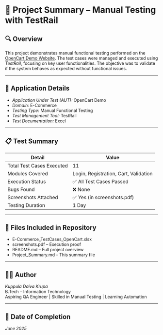 # 📄 Project Summary – Manual Testing with TestRail

## 🔍 Overview
This project demonstrates manual functional testing performed on the [OpenCart Demo Website](https://demo.opencart.com/). 
The test cases were managed and executed using *TestRail*, focusing on key user functionalities. 
The objective was to validate if the system behaves as expected without functional issues.

---

## 🧪 Application Details
- *Application Under Test (AUT):* OpenCart Demo
- *Domain:* E-Commerce
- *Testing Type:* Manual Functional Testing
- *Test Management Tool:* TestRail
- *Test Documentation:* Excel

---

## 📋 Test Summary

| Detail                     | Value                                |
|----------------------------|--------------------------------------|
| Total Test Cases Executed  | 11                                   |
| Modules Covered            | Login, Registration, Cart, Validation |
| Execution Status           | ✅ All Test Cases Passed              |
| Bugs Found                 | ❌ None                               |
| Screenshots Attached       | ✅ Yes (in screenshots.pdf)         |
| Testing Duration           | 1 Day                                |

---

## 📁 Files Included in Repository
- E-Commerce_TestCases_OpenCart.xlsx
- screenshots.pdf – Execution proof
- README.md – Full project overview
- Project_Summary.md – This summary file

---

## 👩‍💻 Author
*Kuppula Daiva Krupa*  
B.Tech – Information Technology  
Aspiring QA Engineer | Skilled in Manual Testing | Learning Automation

---

## 📅 Date of Completion
*June 2025*
